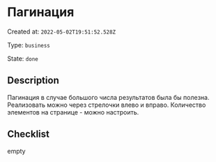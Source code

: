 # Пагинация

Created at: `2022-05-02T19:51:52.528Z`

Type: `business`

State: `done`

## Description
Пагинация в случае большого числа результатов была бы полезна. Реализовать можно через стрелочки влево и вправо. Количество элементов на странице - можно настроить.

## Checklist
empty
